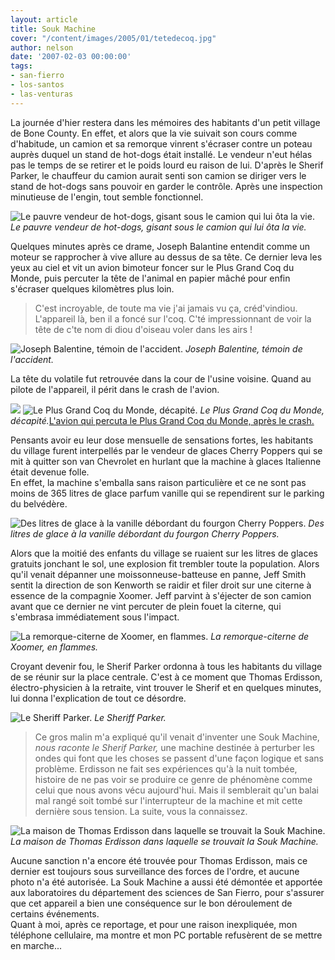 ```yaml
---
layout: article
title: Souk Machine
cover: "/content/images/2005/01/tetedecoq.jpg"
author: nelson
date: '2007-02-03 00:00:00'
tags:
- san-fierro
- los-santos
- las-venturas
---
```


La journée d'hier restera dans les mémoires des habitants d'un petit village de Bone County. En effet, et alors que la vie suivait son cours comme d'habitude, un camion et sa remorque vinrent s'écraser contre un poteau auprès duquel un stand de hot-dogs était installé. Le vendeur n'eut hélas pas le temps de se retirer et le poids lourd eu raison de lui. D'après le Sherif Parker, le chauffeur du camion aurait senti son camion se diriger vers le stand de hot-dogs sans pouvoir en garder le contrôle. Après une inspection minutieuse de l'engin, tout semble fonctionnel.

![Le pauvre vendeur de hot-dogs, gisant sous le camion qui lui ôta la vie.](/content/images/2005/01/camiondog.jpg)
_Le pauvre vendeur de hot-dogs, gisant sous le camion qui lui ôta la vie._

Quelques minutes après ce drame, Joseph Balantine entendit comme un moteur se rapprocher à vive allure au dessus de sa tête. Ce dernier leva les yeux au ciel et vit un avion bimoteur foncer sur le Plus Grand Coq du Monde, puis percuter la tête de l'animal en papier mâché pour enfin s'écraser quelques kilomètres plus loin.

> C'est incroyable, de toute ma vie j'ai jamais vu ça, créd'vindiou. L'appareil là, ben il a foncé sur l'coq. C'té impressionnant de voir la tête de c'te nom di diou d'oiseau voler dans les airs !

![Joseph Balentine, témoin de l'accident.](/content/images/2005/01/credvindiou.jpg)
_Joseph Balentine, témoin de l'accident._

La tête du volatile fut retrouvée dans la cour de l'usine voisine. Quand au pilote de l'appareil, il périt dans le crash de l'avion.

![](/content/images/2005/01/coqsanstete.jpg)
![Le Plus Grand Coq du Monde, décapité.](/content/images/2005/01/tetedecoq.jpg)
_Le Plus Grand Coq du Monde, décapité._[L'avion qui percuta le Plus Grand Coq du Monde, après le crash.](/content/images/2005/01/crashavion.jpg)

Pensants avoir eu leur dose mensuelle de sensations fortes, les habitants du village furent interpellés par le vendeur de glaces Cherry Poppers qui se mit&nbsp;à quitter son van Chevrolet en hurlant que la machine à glaces Italienne était devenue folle.  
En effet, la machine s'emballa sans raison particulière et ce ne&nbsp;sont pas moins de 365 litres de glace parfum vanille qui se rependirent sur le parking du belvédère.

![Des litres de glace à la vanille débordant du fourgon Cherry Poppers.](/content/images/2005/01/megaglace.jpg)
_Des litres de glace à la vanille débordant du fourgon Cherry Poppers._

Alors que la moitié des enfants du village se ruaient sur les litres de glaces gratuits jonchant le sol, une explosion fit trembler toute la population. Alors qu'il venait dépanner une moissonneuse-batteuse en panne, Jeff Smith sentit la direction de son Kenworth se raidir et filer droit sur une citerne à essence de la compagnie Xoomer. Jeff parvint à s'éjecter de son camion avant que ce dernier ne vint percuter de plein fouet la citerne, qui s'embrasa immédiatement sous l'impact.

![La remorque-citerne de Xoomer, en flammes.](/content/images/2005/01/crashzoomer.jpg)
_La remorque-citerne de Xoomer, en flammes._

Croyant devenir fou, le Sherif Parker ordonna à tous les habitants du village de se réunir sur la place centrale. C'est à ce moment que Thomas Erdisson, électro-physicien à la retraite, vint trouver le Sherif et en quelques minutes, lui donna l'explication de tout ce désordre.

![Le Sheriff Parker.](/content/images/2005/01/parkers.jpg)
_Le Sheriff Parker._

> Ce gros malin m'a expliqué qu'il venait d'inventer une Souk Machine, _nous raconte le Sherif Parker,_ une machine destinée à perturber les ondes qui font que les choses se passent d'une façon logique et sans problème. Erdisson ne fait ses expériences qu'à la nuit tombée, histoire de ne pas voir se produire ce genre de phénomène comme celui que nous avons vécu aujourd'hui. Mais il semblerait qu'un balai mal rangé soit tombé sur l'interrupteur de la machine et mit cette dernière sous tension. La suite, vous la connaissez.

![La maison de Thomas Erdisson dans laquelle se trouvait la Souk Machine.](/content/images/2005/01/maisonsouk.jpg)
_La maison de Thomas Erdisson dans laquelle se trouvait la Souk Machine._

Aucune sanction n'a encore été trouvée pour Thomas Erdisson, mais ce dernier est toujours sous surveillance des forces de l'ordre, et aucune photo n'a été autorisée. La Souk Machine a aussi été démontée et apportée aux laboratoires du département des sciences de San Fierro, pour s'assurer que cet appareil a bien une conséquence sur le bon déroulement de certains événements.  
Quant à moi, après ce reportage, et pour une raison inexpliquée, mon téléphone cellulaire, ma montre et mon PC portable refusèrent de se mettre en marche...

<!--kg-card-end: markdown-->

